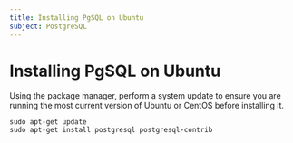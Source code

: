 ```yaml
---
title: Installing PgSQL on Ubuntu
subject: PostgreSQL
---
```


# Installing PgSQL on Ubuntu
Using the package manager, perform a system update to ensure you are running the most current version of Ubuntu or CentOS before installing it.
```
sudo apt-get update
sudo apt-get install postgresql postgresql-contrib
```
